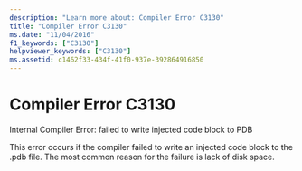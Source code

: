 ```yaml
---
description: "Learn more about: Compiler Error C3130"
title: "Compiler Error C3130"
ms.date: "11/04/2016"
f1_keywords: ["C3130"]
helpviewer_keywords: ["C3130"]
ms.assetid: c1462f33-434f-41f0-937e-392864916850
---
```

# Compiler Error C3130

Internal Compiler Error: failed to write injected code block to PDB

This error occurs if the compiler failed to write an injected code block to the .pdb file. The most common reason for the failure is lack of disk space.

